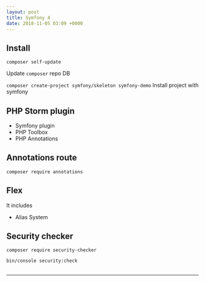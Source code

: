 ```yaml
---
layout: post
title: Symfony 4
date: 2018-11-05 03:09 +0000
---
```


## Install
`composer self-update`

Update `composer` repo DB


`composer create-project symfony/skeleton symfony-demo`
Install project with symfony


## PHP Storm plugin
* Symfony plugin
* PHP Toolbox
* PHP Annotations

## Annotations route
`composer require annotations`

## Flex
It includes
* Alias System



## Security checker
`composer require security-checker`

`bin/console security:check`


## 


---